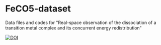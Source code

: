 # FeCO5-dataset
Data files and codes for "Real-space observation of the dissociation of a transition metal complex and its concurrent energy redistribution"



[![DOI](https://zenodo.org/badge/DOI/10.5281/zenodo.15258558.svg)](https://doi.org/10.5281/zenodo.15258558)
